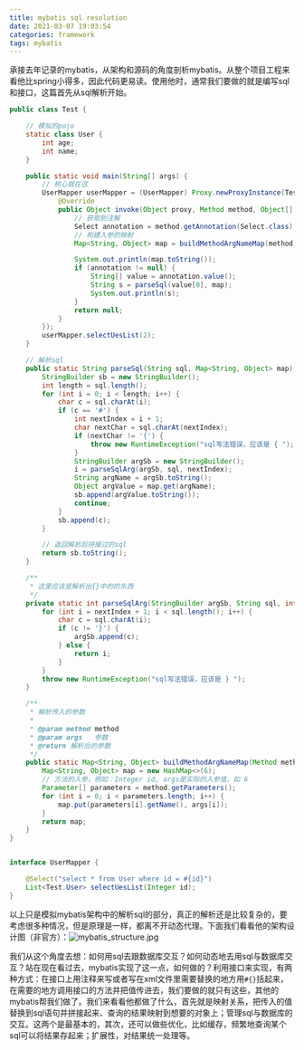 ```yaml
---
title: mybatis sql resolution
date: 2021-03-07 19:03:54
categories: framework
tags: mybatis
---
```


承接去年记录的mybatis，从架构和源码的角度剖析mybatis。从整个项目工程来看他比spring小得多，因此代码更易读。使用他时，通常我们要做的就是编写sql和接口，这篇首先从sql解析开始。

<!-- import -->

<!-- toc -->

```java
public class Test {

    // 模拟的pojo
    static class User {
        int age;
        int name;
    }

    public static void main(String[] args) {
        // 核心就在这
        UserMapper userMapper = (UserMapper) Proxy.newProxyInstance(Test.class.getClassLoader(), new Class<?>[]{UserMapper.class}, new InvocationHandler() {
            @Override
            public Object invoke(Object proxy, Method method, Object[] args) throws Throwable {
                // 获取到注解
                Select annotation = method.getAnnotation(Select.class);
                // 构建入参的映射
                Map<String, Object> map = buildMethodArgNameMap(method, args);

                System.out.println(map.toString());
                if (annotation != null) {
                    String[] value = annotation.value();
                    String s = parseSql(value[0], map);
                    System.out.println(s);
                }
                return null;
            }
        });
        userMapper.selectUesList(2);
    }

    // 解析sql
    public static String parseSql(String sql, Map<String, Object> map) {
        StringBuilder sb = new StringBuilder();
        int length = sql.length();
        for (int i = 0; i < length; i++) {
            char c = sql.charAt(i);
            if (c == '#') {
                int nextIndex = i + 1;
                char nextChar = sql.charAt(nextIndex);
                if (nextChar != '{') {
                    throw new RuntimeException("sql写法错误，应该是 { ");
                }
                StringBuilder argSb = new StringBuilder();
                i = parseSqlArg(argSb, sql, nextIndex);
                String argName = argSb.toString();
                Object argValue = map.get(argName);
                sb.append(argValue.toString());
                continue;
            }
            sb.append(c);
        }

        // 返回解析后拼接过的sql
        return sb.toString();
    }

    /**
     * 这里应该是解析出{}中的的东西
     */
    private static int parseSqlArg(StringBuilder argSb, String sql, int nextIndex) {
        for (int i = nextIndex + 1; i < sql.length(); i++) {
            char c = sql.charAt(i);
            if (c != '}') {
                argSb.append(c);
            } else {
                return i;
            }
        }
        throw new RuntimeException("sql写法错误，应该是 } ");
    }

    /**
     * 解析传入的参数
     *
     * @param method method
     * @param args   参数
     * @return 解析后的参数
     */
    public static Map<String, Object> buildMethodArgNameMap(Method method, Object[] args) {
        Map<String, Object> map = new HashMap<>(6);
        // 方法的入参，例如：Integer id, args是实际的入参值，如 6
        Parameter[] parameters = method.getParameters();
        for (int i = 0; i < parameters.length; i++) {
            map.put(parameters[i].getName(), args[i]);
        }
        return map;
    }
}


interface UserMapper {

    @Select("select * from User where id = #{id}")
    List<Test.User> selectUesList(Integer id);
}	
```

以上只是模拟mybatis架构中的解析sql的部分，真正的解析还是比较复杂的，要考虑很多种情况，但是原理是一样，都离不开动态代理。下面我们看看他的架构设计图（非官方）：![mybatis_structure.jpg](https://i.loli.net/2021/03/07/cPamMLRFU4xHXu8.jpg)

我们从这个角度去想：如何用sql去跟数据库交互？如何动态地去用sql与数据库交互？站在现在看过去，mybatis实现了这一点，如何做的？利用接口来实现，有两种方式：在接口上用注释来写或者写在xml文件里需要替换的地方用`#{}`括起来，在需要的地方调用接口的方法并把值传进去，我们要做的就只有这些，其他的mybatis帮我们做了。我们来看看他都做了什么，首先就是映射关系，把传入的值替换到sql语句并拼接起来、查询的结果映射到想要的对象上；管理sql与数据库的交互。这两个是最基本的，其次，还可以做些优化，比如缓存，频繁地查询某个sql可以将结果存起来；扩展性，对结果统一处理等。
